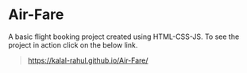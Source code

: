 # Air-Fare
 A basic flight booking project created using HTML-CSS-JS. To see the project in action click on the below link.
> https://kalal-rahul.github.io/Air-Fare/
